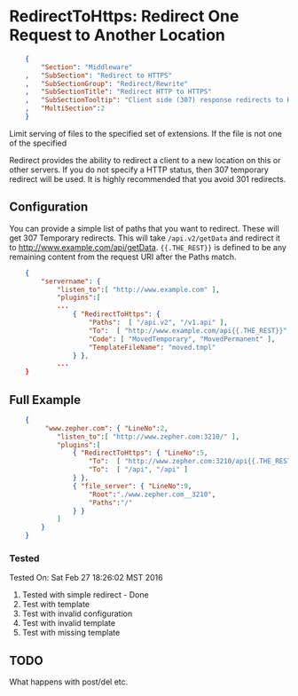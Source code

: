 RedirectToHttps: Redirect One Request to Another Location
=========================================================
``` JSON
	{
		"Section": "Middleware"
	,	"SubSection": "Redirect to HTTPS"
	,	"SubSectionGroup": "Redirect/Rewrite"
	,	"SubSectionTitle": "Redirect HTTP to HTTPS"
	,	"SubSectionTooltip": "Client side (307) response redirects to HTTPS"
	, 	"MultiSection":2
	}
```

Limit serving of files to the specified set of extensions.  If the file is not one of the specified

Redirect provides the ability to redirect a client to a new location on this or other servers.  If you do
not specify a HTTP status, then 307 temporary redirect will be used.   It is highly recommended that you
avoid 301 redirects.

Configuration
-------------

You can provide a simple list of paths that you want to redirect.  These will get 307 Temporary redirects.
This will take `/api.v2/getData` and redirect it to http://www.example.com/api/getData.
`{{.THE_REST}}` is defined to be any remaining content from the request URI after the Paths match.
 
``` JSON
	{
		"servername": { 
			"listen_to":[ "http://www.example.com" ],
			"plugins":[
			...
				{ "RedirectToHttps": { 
					"Paths":  [ "/api.v2", "/v1.api" ],
					"To":  [ "http://www.example.com/api{{.THE_REST}}", "http://www.example.com/api{{.THE_REST}}" ],
					"Code": [ "MovedTemporary", "MovedPermanent" ],
					"TemplateFileName": "moved.tmpl"
				} },
			...
	}
``` 


Full Example
------------

``` JSON
	{
		 "www.zepher.com": { "LineNo":2,
			"listen_to":[ "http://www.zepher.com:3210/" ],
			"plugins":[
				{ "RedirectToHttps": { "LineNo":5, 
					"To":  [ "http://www.zepher.com:3210/api{{.THE_REST}}", "http://www.zepher.com:3210/api{{.THE_REST}}" ],
					"To":  [ "/api", "/api" ]
				} },
				{ "file_server": { "LineNo":9,
					"Root":"./www.zepher.com__3210",
					"Paths":"/"
				} }
			]
		}
	}
``` 


### Tested

Tested On: Sat Feb 27 18:26:02 MST 2016

1. Tested with simple redirect - Done
1. Test with template
1. Test with invalid configuration
1. Test with invalid template
1. Test with missing template


TODO
----

What happens with post/del etc.

